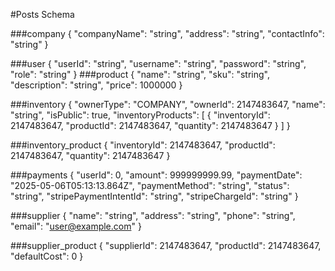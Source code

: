 #Posts Schema

###company
{
  "companyName": "string",
  "address": "string",
  "contactInfo": "string"
}

###user
{
  "userId": "string",
  "username": "string",
  "password": "string",
  "role": "string"
}
###product
{
  "name": "string",
  "sku": "string",
  "description": "string",
  "price": 1000000
}

###inventory
{
  "ownerType": "COMPANY",
  "ownerId": 2147483647,
  "name": "string",
  "isPublic": true,
  "inventoryProducts": [
    {
      "inventoryId": 2147483647,
      "productId": 2147483647,
      "quantity": 2147483647
    }
  ]
}

###inventory_product
{
  "inventoryId": 2147483647,
  "productId": 2147483647,
  "quantity": 2147483647
}

###payments
{
  "userId": 0,
  "amount": 999999999.99,
  "paymentDate": "2025-05-06T05:13:13.864Z",
  "paymentMethod": "string",
  "status": "string",
  "stripePaymentIntentId": "string",
  "stripeChargeId": "string"
}

###supplier
{
  "name": "string",
  "address": "string",
  "phone": "string",
  "email": "user@example.com"
}

###supplier_product
{
  "supplierId": 2147483647,
  "productId": 2147483647,
  "defaultCost": 0
}
